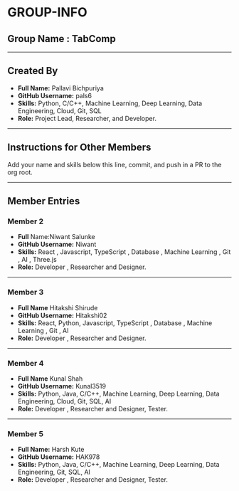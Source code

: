 # GROUP-INFO

## Group Name : **TabComp**

---

## Created By 
- **Full Name:** Pallavi Bichpuriya  
- **GitHub Username:** pals6
- **Skills:** Python, C/C++, Machine Learning, Deep Learning, Data Engineering, Cloud, Git, SQL  
- **Role:** Project Lead, Researcher, and Developer.
  
---

## Instructions for Other Members  
Add your name and skills below this line, commit, and push in a PR to the org root.

---

## Member Entries  

### Member 2  
- **Full** Name:Niwant Salunke
- **GitHub Username:** Niwant 
- **Skills:** React , Javascript, TypeScript , Database , Machine Learning , Git , AI , Three.js
- **Role:** Developer , Researcher and Designer.

---

### Member 3  
- **Full Name** Hitakshi Shirude
- **GitHub Username:** Hitakshi02
- **Skills:** React, Python, Javascript, TypeScript , Database , Machine Learning , Git , AI 
- **Role:** Developer , Researcher and Designer.
  
---

### Member 4
- **Full Name** Kunal Shah
- **GitHub Username:** Kunal3519
- **Skills:** Python, Java, C/C++, Machine Learning, Deep Learning, Data Engineering, Cloud, Git, SQL, AI 
- **Role:** Developer , Researcher and Designer, Tester.

---

### Member 5
- **Full Name:** Harsh Kute
- **GitHub Username:** HAK978
- **Skills:** Python, Java, C/C++, Machine Learning, Deep Learning, Data Engineering, Git, SQL, AI 
- **Role:** Developer , Researcher and Designer, Tester.
